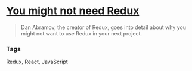 # [You might not need Redux](https://medium.com/@dan_abramov/you-might-not-need-redux-be46360cf367)

> Dan Abramov, the creator of Redux, goes into detail about why you might not want to use Redux in your next project.

### Tags

Redux, React, JavaScript